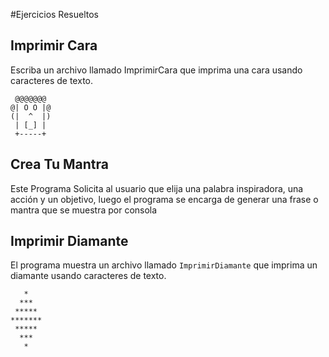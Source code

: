 #Ejercicios Resueltos

## Imprimir Cara

Escriba un archivo llamado ImprimirCara que imprima una cara usando caracteres de texto.

```
 @@@@@@@
@| O O |@
(|  ^  |)
 | [_] |
 +-----+
```

## Crea Tu Mantra

Este Programa Solicita al usuario que elija una palabra inspiradora, una acción y un objetivo, luego el programa se encarga de generar una frase o mantra que se muestra por consola

## Imprimir Diamante

El programa muestra un archivo llamado `ImprimirDiamante` que imprima un diamante usando caracteres de texto.

```
   *
  ***
 *****
*******
 *****
  ***
   *
```
